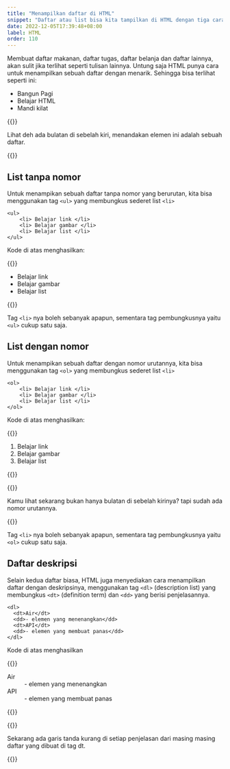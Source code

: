 ```yaml
---
title: "Menampilkan daftar di HTML"
snippet: "Daftar atau list bisa kita tampilkan di HTML dengan tiga cara berbeda, menggunakan tag ul, ol atau dt"
date: 2022-12-05T17:39:48+08:00
label: HTML
order: 110
---
```


Membuat daftar makanan, daftar tugas, daftar belanja dan daftar lainnya, akan sulit jika terlihat seperti tulisan lainnya. Untung saja HTML punya cara untuk menampilkan sebuah daftar dengan menarik. Sehingga bisa terlihat seperti ini:
- Bangun Pagi
- Belajar HTML
- Mandi kilat

{{<alert class="comment">}}
<p> Lihat deh ada bulatan di sebelah kiri, menandakan elemen ini adalah sebuah daftar.</p>
{{</alert>}}

## List tanpa nomor
Untuk menampikan sebuah daftar tanpa nomor yang berurutan, kita bisa menggunakan tag `<ul>` yang membungkus sederet list `<li>`

```
<ul>
    <li> Belajar link </li>
    <li> Belajar gambar </li>
    <li> Belajar list </li>
</ul>
```

Kode di atas menghasilkan: 

{{<rawhtml>}}
<ul>
    <li> Belajar link </li>
    <li> Belajar gambar </li>
    <li> Belajar list </li>
</ul>
{{</rawhtml>}}

Tag `<li>` nya boleh sebanyak apapun, sementara tag pembungkusnya yaitu `<ul>` cukup satu saja.

## List dengan nomor
Untuk menampikan sebuah daftar dengan nomor urutannya, kita bisa menggunakan tag `<ol>` yang membungkus sederet list `<li>`

```
<ol>
    <li> Belajar link </li>
    <li> Belajar gambar </li>
    <li> Belajar list </li>
</ol>
```

Kode di atas menghasilkan: 

{{<rawhtml>}}
<ol class='mb-5'>
    <li> Belajar link </li>
    <li> Belajar gambar </li>
    <li> Belajar list </li>
</ol>
{{</rawhtml>}}

{{<alert class="comment">}}
<p> Kamu lihat sekarang bukan hanya bulatan di sebelah kirinya? tapi sudah ada nomor urutannya.</p>
{{</alert>}}

Tag `<li>` nya boleh sebanyak apapun, sementara tag pembungkusnya yaitu `<ol>` cukup satu saja.

## Daftar deskripsi
Selain kedua daftar biasa, HTML juga menyediakan cara menampilkan daftar dengan deskripsinya, menggunakan tag `<dl>` (description list) yang membungkus `<dt>` (definition term) dan `<dd>` yang berisi penjelasannya. 

```
<dl>
  <dt>Air</dt>
  <dd>- elemen yang menenangkan</dd>
  <dt>API</dt>
  <dd>- elemen yang membuat panas</dd>
</dl>
```

Kode di atas menghasilkan 

{{<rawhtml>}}
<dl>
  <dt>Air</dt>
  <dd>- elemen yang menenangkan</dd>
  <dt>API</dt>
  <dd>- elemen yang membuat panas</dd>
</dl>
{{</rawhtml>}}

{{<alert class="comment">}}
<p> Sekarang ada garis tanda kurang di setiap penjelasan dari masing masing daftar yang dibuat di tag dt.</p>
{{</alert>}}